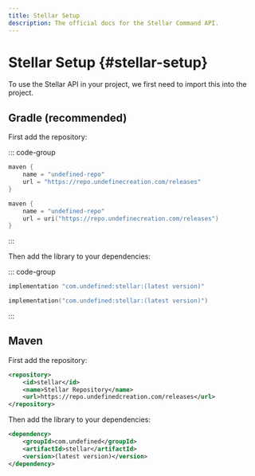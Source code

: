 ```yaml
---
title: Stellar Setup
description: The official docs for the Stellar Command API.
---
```


# Stellar Setup {#stellar-setup}

To use the Stellar API in your project, we first need to import this into the project.

## Gradle (recommended)

First add the repository:

::: code-group
```groovy [build.gradle]
maven {
    name = "undefined-repo"
    url = "https://repo.undefinecreation.com/releases"
}
```
```kts [build.gradle.kts]
maven {
    name = "undefined-repo"
    url = uri("https://repo.undefinecreation.com/releases")
}
```
:::

Then add the library to your dependencies:

::: code-group
```groovy [build.gradle]
implementation "com.undefined:stellar:(latest version)"
```
```kts [build.gradle.kts]
implementation("com.undefined:stellar:(latest version)")
```
:::

## Maven

First add the repository:
```xml
<repository>
    <id>stellar</id>
    <name>Stellar Repository</name>
    <url>https://repo.undefinedcreation.com/releases</url>
</repository>
```

Then add the library to your dependencies:
```xml
<dependency>
    <groupId>com.undefined</groupId>
    <artifactId>stellar</artifactId>
    <version>(latest version)</version>
</dependency>
```